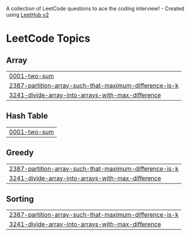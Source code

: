 A collection of LeetCode questions to ace the coding interview! - Created using [LeetHub v2](https://github.com/arunbhardwaj/LeetHub-2.0)
<!---LeetCode Topics Start-->
# LeetCode Topics
## Array
|  |
| ------- |
| [0001-two-sum](https://github.com/mshiva2202/LeetCode/tree/master/0001-two-sum) |
| [2387-partition-array-such-that-maximum-difference-is-k](https://github.com/mshiva2202/LeetCode/tree/master/2387-partition-array-such-that-maximum-difference-is-k) |
| [3241-divide-array-into-arrays-with-max-difference](https://github.com/mshiva2202/LeetCode/tree/master/3241-divide-array-into-arrays-with-max-difference) |
## Hash Table
|  |
| ------- |
| [0001-two-sum](https://github.com/mshiva2202/LeetCode/tree/master/0001-two-sum) |
## Greedy
|  |
| ------- |
| [2387-partition-array-such-that-maximum-difference-is-k](https://github.com/mshiva2202/LeetCode/tree/master/2387-partition-array-such-that-maximum-difference-is-k) |
| [3241-divide-array-into-arrays-with-max-difference](https://github.com/mshiva2202/LeetCode/tree/master/3241-divide-array-into-arrays-with-max-difference) |
## Sorting
|  |
| ------- |
| [2387-partition-array-such-that-maximum-difference-is-k](https://github.com/mshiva2202/LeetCode/tree/master/2387-partition-array-such-that-maximum-difference-is-k) |
| [3241-divide-array-into-arrays-with-max-difference](https://github.com/mshiva2202/LeetCode/tree/master/3241-divide-array-into-arrays-with-max-difference) |
<!---LeetCode Topics End-->